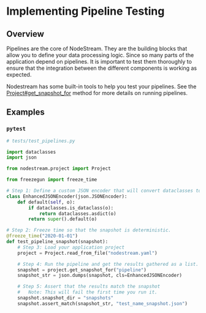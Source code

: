 # Implementing Pipeline Testing 

## Overview
Pipelines are the core of NodeStream. 
They are the building blocks that allow you to define your data processing logic.
Since so many parts of the application depend on pipelines. 
It is important to test them thoroughly to ensure that the integration between the different components is working as expected. 

Nodestream has some built-in tools to help you test your pipelines. See the [Project#get_snapshot_for](https://nodestream-proj.github.io/nodestream/python_reference/project/project/#nodestream.project.project.Project.get_snapshot_for) method for more details on running pipelines.

## Examples

### `pytest`

```python
# tests/test_pipelines.py

import dataclasses
import json

from nodestream.project import Project

from freezegun import freeze_time

# Step 1: Define a custom JSON encoder that will convert dataclasses to dicts.
class EnhancedJSONEncoder(json.JSONEncoder):
    def default(self, o):
        if dataclasses.is_dataclass(o):
            return dataclasses.asdict(o)
        return super().default(o)

# Step 2: Freeze time so that the snapshot is deterministic.
@freeze_time("2020-01-01")
def test_pipeline_snapshot(snapshot):
    # Step 3: Load your application project
    project = Project.read_from_file("nodestream.yaml")

    # Step 4: Run the pipeline and get the results gathered as a list.
    snapshot = project.get_snapshot_for("pipeline")
    snapshot_str = json.dumps(snapshot, cls=EnhancedJSONEncoder)

    # Step 5: Assert that the results match the snapshot
    #   Note: This will fail the first time you run it.
    snapshot.snapshot_dir = "snapshots"
    snapshot.assert_match(snapshot_str, "test_name_snapshot.json")
```
